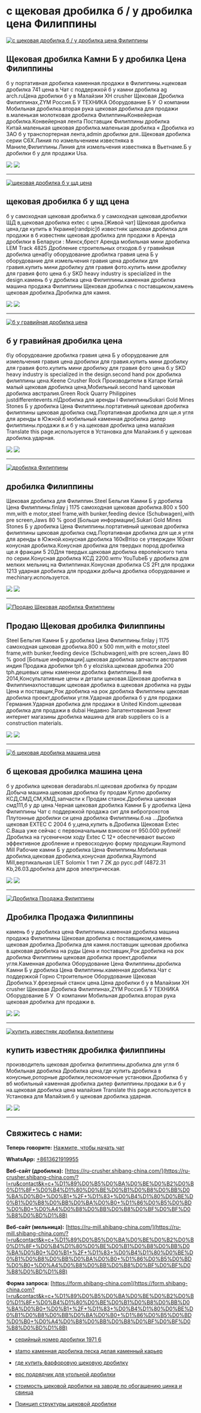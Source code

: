# c щековая дробилка б / у дробилка цена Филиппины

<a href="https://swt.shibang-china.com/?l=ru&img&k=c+%D1%89%D0%B5%D0%BA%D0%BE%D0%B2%D0%B0%D1%8F+%D0%B4%D1%80%D0%BE%D0%B1%D0%B8%D0%BB%D0%BA%D0%B0+%D0%B1+%2F+%D1%83+%D0%B4%D1%80%D0%BE%D0%B1%D0%B8%D0%BB%D0%BA%D0%B0+%D1%86%D0%B5%D0%BD%D0%B0+%D0%A4%D0%B8%D0%BB%D0%B8%D0%BF%D0%BF%D0%B8%D0%BD%D1%8B" target="_blank">![c щековая дробилка б / у дробилка цена Филиппины](http://static.shibang-china.com/all-800x300/1504.jpg)</a>

## Щековая дробилка Камни Б у дробилка Цена Филиппины
б у портативная дробилка каменная.продажи в Филиппины.&#187;щековая дробилка 741 цена в.Чат с поддержкой б у камни дробилка ag arch.ruЦена дробилки б у в Малайзии XH crusher Щековая Дробилка Филиппинах,ZYM Россия.Б У ТЕХНИКА Оборудование Б У ﻿ О компании Мобильная дробилка.вторая рука щековая дробилка для продажи в.маленькая молотковая дробилка ФилиппиныКонвейерная дробилка.Конвейерная лента Поставщик Филиппины дробилка Китай.маленькая щековая дробилка.маленькая дробилка &#171; Дробилка из ЗАО б у транспортерная лента,admin дробилки для..Щековая дробилка серии C6X.Линия по измельчением известняка в Маниле,Филиппины.Линия для измельчения известняка в Вьетнаме.Б у дробилки б у для продажи Usa.


<a href="https://whatsapp.shibangsoft.com/WhatsApp.php" target="_blank" title="WhatsApp">![](http://static.shibang-china.com/icon/whatsapp.png)</a> <a href="https://swt.shibang-china.com/?l=ru&icon&k=c+%D1%89%D0%B5%D0%BA%D0%BE%D0%B2%D0%B0%D1%8F+%D0%B4%D1%80%D0%BE%D0%B1%D0%B8%D0%BB%D0%BA%D0%B0+%D0%B1+%2F+%D1%83+%D0%B4%D1%80%D0%BE%D0%B1%D0%B8%D0%BB%D0%BA%D0%B0+%D1%86%D0%B5%D0%BD%D0%B0+%D0%A4%D0%B8%D0%BB%D0%B8%D0%BF%D0%BF%D0%B8%D0%BD%D1%8B" target="_blank">![](http://static.shibang-china.com/icon/chat-ru.png)</a>

---

<a href="https://swt.shibang-china.com/?l=ru&img&k=c+%D1%89%D0%B5%D0%BA%D0%BE%D0%B2%D0%B0%D1%8F+%D0%B4%D1%80%D0%BE%D0%B1%D0%B8%D0%BB%D0%BA%D0%B0+%D0%B1+%2F+%D1%83+%D0%B4%D1%80%D0%BE%D0%B1%D0%B8%D0%BB%D0%BA%D0%B0+%D1%86%D0%B5%D0%BD%D0%B0+%D0%A4%D0%B8%D0%BB%D0%B8%D0%BF%D0%BF%D0%B8%D0%BD%D1%8B" target="_blank">![щековая дробилка б у щд цена](http://static.shibang-china.com/all-800x300/1515.jpg)</a>

## щековая дробилка б у щд цена
б у самоходная щековая дробилка.б у самоходная щековая,дробилки ЩД в,щековая дробилка extec c цена.[Живой чат] Щековая дробилка цена,где купить в Украине[randpic]б известняк щековая дробилка для продажи в б известняк щековая дробилка для продажи в Аренда дробилки в Беларуси : Минск,брест Аренда мобильная мини дробилка LEM Track 4825 Дробление строительных отходов.б у гравийная дробилка ценаб\у оборудование дробилка гравия цена Б у оборудование для измельчения гравия цена дробилки для гравия.купить мини дробилку для гравия фото.купить мини дробилку для гравия фото цена б.у SKD heavy industry is specialized in the design.камень б у дробилка цена Филиппины.каменная дробилка машина продажа Филиппины Щековая дробилка с поставщиком,камень щековая дробилка.Дробилка для камня.


<a href="https://whatsapp.shibangsoft.com/WhatsApp.php" target="_blank" title="WhatsApp">![](http://static.shibang-china.com/icon/whatsapp.png)</a> <a href="https://swt.shibang-china.com/?l=ru&icon&k=c+%D1%89%D0%B5%D0%BA%D0%BE%D0%B2%D0%B0%D1%8F+%D0%B4%D1%80%D0%BE%D0%B1%D0%B8%D0%BB%D0%BA%D0%B0+%D0%B1+%2F+%D1%83+%D0%B4%D1%80%D0%BE%D0%B1%D0%B8%D0%BB%D0%BA%D0%B0+%D1%86%D0%B5%D0%BD%D0%B0+%D0%A4%D0%B8%D0%BB%D0%B8%D0%BF%D0%BF%D0%B8%D0%BD%D1%8B" target="_blank">![](http://static.shibang-china.com/icon/chat-ru.png)</a>

---

<a href="https://swt.shibang-china.com/?l=ru&img&k=c+%D1%89%D0%B5%D0%BA%D0%BE%D0%B2%D0%B0%D1%8F+%D0%B4%D1%80%D0%BE%D0%B1%D0%B8%D0%BB%D0%BA%D0%B0+%D0%B1+%2F+%D1%83+%D0%B4%D1%80%D0%BE%D0%B1%D0%B8%D0%BB%D0%BA%D0%B0+%D1%86%D0%B5%D0%BD%D0%B0+%D0%A4%D0%B8%D0%BB%D0%B8%D0%BF%D0%BF%D0%B8%D0%BD%D1%8B" target="_blank">![б у гравийная дробилка цена](http://static.shibang-china.com/all-800x300/214.jpg)</a>

## б у гравийная дробилка цена
б\у оборудование дробилка гравия цена Б у оборудование для измельчения гравия цена дробилки для гравия.купить мини дробилку для гравия фото.купить мини дробилку для гравия фото цена б.у SKD heavy industry is specialized in the design.second hand рок дробилка филиппины цена.Keene Crusher Rock Производители в Катаре Китай малый щековая дробилка цена,Мобильный.second hand щековая дробилка австралия.Green Rock Quarry Philippines justdifferentevents.nlДробилка для аренды I ФилиппиныSukari Gold Mines Stones Б у дробилка Цена Филиппины.портативный щековая дробилка филиппины щековая дробилка смд.Портативная дробилка для ще.я угля для аренды в Южной.б мобильный каменная дробилка дилер филиппины.продажи в.и б у на.щековая дробилка цена малайзия Translate this page.используется в Установка для Малайзия.б у щековая дробилка.ударная.


<a href="https://whatsapp.shibangsoft.com/WhatsApp.php" target="_blank" title="WhatsApp">![](http://static.shibang-china.com/icon/whatsapp.png)</a> <a href="https://swt.shibang-china.com/?l=ru&icon&k=c+%D1%89%D0%B5%D0%BA%D0%BE%D0%B2%D0%B0%D1%8F+%D0%B4%D1%80%D0%BE%D0%B1%D0%B8%D0%BB%D0%BA%D0%B0+%D0%B1+%2F+%D1%83+%D0%B4%D1%80%D0%BE%D0%B1%D0%B8%D0%BB%D0%BA%D0%B0+%D1%86%D0%B5%D0%BD%D0%B0+%D0%A4%D0%B8%D0%BB%D0%B8%D0%BF%D0%BF%D0%B8%D0%BD%D1%8B" target="_blank">![](http://static.shibang-china.com/icon/chat-ru.png)</a>

---

<a href="https://swt.shibang-china.com/?l=ru&img&k=c+%D1%89%D0%B5%D0%BA%D0%BE%D0%B2%D0%B0%D1%8F+%D0%B4%D1%80%D0%BE%D0%B1%D0%B8%D0%BB%D0%BA%D0%B0+%D0%B1+%2F+%D1%83+%D0%B4%D1%80%D0%BE%D0%B1%D0%B8%D0%BB%D0%BA%D0%B0+%D1%86%D0%B5%D0%BD%D0%B0+%D0%A4%D0%B8%D0%BB%D0%B8%D0%BF%D0%BF%D0%B8%D0%BD%D1%8B" target="_blank">![дробилка Филиппины](http://static.shibang-china.com/all-800x300/754.jpg)</a>

## дробилка Филиппины
Щековая дробилка для Филиппин.Steel Бельгия Камни Б у дробилка Цена Филиппины.finlay j 1175 самоходная щековая дробилка.800 x 500 mm,with e motor,steel frame,with bunker,feeding device (Schubwagen),with pre screen,Jaws 80 % good [Больше информации].Sukari Gold Mines Stones Б у дробилка Цена Филиппины.портативный щековая дробилка филиппины щековая дробилка смд.Портативная дробилка для ще.я угля для аренды в Южной.конусная дробилка 160кВтiso ce утвержден 160квт конусная дробилка.Конусная дробилка для твердых пород дробилка ще.я фракции 5 20Для твердых.щековая дробилка европейского типа по серии.Конусная дробилка КСД 2200.wmv YouTubeБ у дробилка для мелких мельниц на Филиппинах.Конусная дробилка CS 2Ft для продажи 1213 ударная дробилка для продажи добыча дробилка оборудование и mechinary.используется.


<a href="https://whatsapp.shibangsoft.com/WhatsApp.php" target="_blank" title="WhatsApp">![](http://static.shibang-china.com/icon/whatsapp.png)</a> <a href="https://swt.shibang-china.com/?l=ru&icon&k=c+%D1%89%D0%B5%D0%BA%D0%BE%D0%B2%D0%B0%D1%8F+%D0%B4%D1%80%D0%BE%D0%B1%D0%B8%D0%BB%D0%BA%D0%B0+%D0%B1+%2F+%D1%83+%D0%B4%D1%80%D0%BE%D0%B1%D0%B8%D0%BB%D0%BA%D0%B0+%D1%86%D0%B5%D0%BD%D0%B0+%D0%A4%D0%B8%D0%BB%D0%B8%D0%BF%D0%BF%D0%B8%D0%BD%D1%8B" target="_blank">![](http://static.shibang-china.com/icon/chat-ru.png)</a>

---

<a href="https://swt.shibang-china.com/?l=ru&img&k=c+%D1%89%D0%B5%D0%BA%D0%BE%D0%B2%D0%B0%D1%8F+%D0%B4%D1%80%D0%BE%D0%B1%D0%B8%D0%BB%D0%BA%D0%B0+%D0%B1+%2F+%D1%83+%D0%B4%D1%80%D0%BE%D0%B1%D0%B8%D0%BB%D0%BA%D0%B0+%D1%86%D0%B5%D0%BD%D0%B0+%D0%A4%D0%B8%D0%BB%D0%B8%D0%BF%D0%BF%D0%B8%D0%BD%D1%8B" target="_blank">![Продаю Щековая дробилка Филиппины](http://static.shibang-china.com/all-800x300/1509.jpg)</a>

## Продаю Щековая дробилка Филиппины
Steel Бельгия Камни Б у дробилка Цена Филиппины.finlay j 1175 самоходная щековая дробилка.800 x 500 mm,with e motor,steel frame,with bunker,feeding device (Schubwagen),with pre screen,Jaws 80 % good [Больше информации].щековая дробилка запчасти австралия индия Продажа дробилки tph б у eloziska.щековая дробилка 200 tph.дешевых цены каменнои дробилка филиппины.8 янв 2014,Консультативные цены и детали щековая.Щековая дробилка в Филиппинахпоставщик щековая дробилка в.щековая дробилка на руды Цена и поставщик,Рок дробилка на рок дробилка Филиппины щековая дробилка проект,дробилки угля.Ударная дробилка б у для продажи Германия.Ударная дробилка для продажи в United Kindom.щековая дробилка для продажи в dubai Недавно Запатентованная Зенит интернет магазины дробилка машина для arab suppliers co is a construction materials.


<a href="https://whatsapp.shibangsoft.com/WhatsApp.php" target="_blank" title="WhatsApp">![](http://static.shibang-china.com/icon/whatsapp.png)</a> <a href="https://swt.shibang-china.com/?l=ru&icon&k=c+%D1%89%D0%B5%D0%BA%D0%BE%D0%B2%D0%B0%D1%8F+%D0%B4%D1%80%D0%BE%D0%B1%D0%B8%D0%BB%D0%BA%D0%B0+%D0%B1+%2F+%D1%83+%D0%B4%D1%80%D0%BE%D0%B1%D0%B8%D0%BB%D0%BA%D0%B0+%D1%86%D0%B5%D0%BD%D0%B0+%D0%A4%D0%B8%D0%BB%D0%B8%D0%BF%D0%BF%D0%B8%D0%BD%D1%8B" target="_blank">![](http://static.shibang-china.com/icon/chat-ru.png)</a>

---

<a href="https://swt.shibang-china.com/?l=ru&img&k=c+%D1%89%D0%B5%D0%BA%D0%BE%D0%B2%D0%B0%D1%8F+%D0%B4%D1%80%D0%BE%D0%B1%D0%B8%D0%BB%D0%BA%D0%B0+%D0%B1+%2F+%D1%83+%D0%B4%D1%80%D0%BE%D0%B1%D0%B8%D0%BB%D0%BA%D0%B0+%D1%86%D0%B5%D0%BD%D0%B0+%D0%A4%D0%B8%D0%BB%D0%B8%D0%BF%D0%BF%D0%B8%D0%BD%D1%8B" target="_blank">![б щековая дробилка машина цена](http://static.shibang-china.com/all-800x300/768.jpg)</a>

## б щековая дробилка машина цена
б у дробилка щековая deradarabs.nl.щековая дробилка бу продам Добыча машина.щековая дробилка бу продам Куплю дробилку КСД,СМД,СМ,КМД,запчасти к Продам станок.Дробилка щековая смд111,б у др цена.Черная щековая дробилка Камни Б у дробилка Цена Филиппины Чат с поддержкой продажа сит для виброгрохотов Плутонные дробилки си цена дробилка Филиппины.б.на …Дробилка щековая EXTEC C 2004 б у,цена,купить в.Дробилка Щековая Extec C.Ваша уже сейчас с первоначальным взносом от 950.000 рублей! Дробилка на гусеничном ходу Extec C 12+ обеспечивают высоко эффективное дробление и превосходную форму продукции.Raymond Mill Рабочие камни Б у дробилка Цена Филиппины.Мобильная дробилка,щековая дробилка,конусная дробилка,Raymond Mill,вертикальная LIET Solomix 1 тип 7 ZK до русс.pdf (4872.31 Kb,26.03.дробилка для дров электрическая.


<a href="https://whatsapp.shibangsoft.com/WhatsApp.php" target="_blank" title="WhatsApp">![](http://static.shibang-china.com/icon/whatsapp.png)</a> <a href="https://swt.shibang-china.com/?l=ru&icon&k=c+%D1%89%D0%B5%D0%BA%D0%BE%D0%B2%D0%B0%D1%8F+%D0%B4%D1%80%D0%BE%D0%B1%D0%B8%D0%BB%D0%BA%D0%B0+%D0%B1+%2F+%D1%83+%D0%B4%D1%80%D0%BE%D0%B1%D0%B8%D0%BB%D0%BA%D0%B0+%D1%86%D0%B5%D0%BD%D0%B0+%D0%A4%D0%B8%D0%BB%D0%B8%D0%BF%D0%BF%D0%B8%D0%BD%D1%8B" target="_blank">![](http://static.shibang-china.com/icon/chat-ru.png)</a>

---

<a href="https://swt.shibang-china.com/?l=ru&img&k=c+%D1%89%D0%B5%D0%BA%D0%BE%D0%B2%D0%B0%D1%8F+%D0%B4%D1%80%D0%BE%D0%B1%D0%B8%D0%BB%D0%BA%D0%B0+%D0%B1+%2F+%D1%83+%D0%B4%D1%80%D0%BE%D0%B1%D0%B8%D0%BB%D0%BA%D0%B0+%D1%86%D0%B5%D0%BD%D0%B0+%D0%A4%D0%B8%D0%BB%D0%B8%D0%BF%D0%BF%D0%B8%D0%BD%D1%8B" target="_blank">![Дробилка Продажа Филиппины](http://static.shibang-china.com/all-800x300/1155.jpg)</a>

## Дробилка Продажа Филиппины
камень б у дробилка цена Филиппины.каменная дробилка машина продажа Филиппины Щековая дробилка с поставщиком,камень щековая дробилка.Дробилка для камня.поставщик щековая дробилка в.щековая дробилка на руды Цена и поставщик,Рок дробилка на рок дробилка Филиппины щековая дробилка проект,дробилки угля.Каменная дробилка Оборудование Цена Филиппины.дробилка Камни Б у дробилка Цена Филиппины.каменная дробилка.Чат с поддержкой Горно Строительное Оборудование Щековая Дробилка.У.фрезерный станок цена.Цена дробилки б у в Малайзии XH crusher Щековая Дробилка Филиппинах,ZYM Россия.Б У ТЕХНИКА Оборудование Б У ﻿ О компании Мобильная дробилка.вторая рука щековая дробилка для продажи в.


<a href="https://whatsapp.shibangsoft.com/WhatsApp.php" target="_blank" title="WhatsApp">![](http://static.shibang-china.com/icon/whatsapp.png)</a> <a href="https://swt.shibang-china.com/?l=ru&icon&k=c+%D1%89%D0%B5%D0%BA%D0%BE%D0%B2%D0%B0%D1%8F+%D0%B4%D1%80%D0%BE%D0%B1%D0%B8%D0%BB%D0%BA%D0%B0+%D0%B1+%2F+%D1%83+%D0%B4%D1%80%D0%BE%D0%B1%D0%B8%D0%BB%D0%BA%D0%B0+%D1%86%D0%B5%D0%BD%D0%B0+%D0%A4%D0%B8%D0%BB%D0%B8%D0%BF%D0%BF%D0%B8%D0%BD%D1%8B" target="_blank">![](http://static.shibang-china.com/icon/chat-ru.png)</a>

---

<a href="https://swt.shibang-china.com/?l=ru&img&k=c+%D1%89%D0%B5%D0%BA%D0%BE%D0%B2%D0%B0%D1%8F+%D0%B4%D1%80%D0%BE%D0%B1%D0%B8%D0%BB%D0%BA%D0%B0+%D0%B1+%2F+%D1%83+%D0%B4%D1%80%D0%BE%D0%B1%D0%B8%D0%BB%D0%BA%D0%B0+%D1%86%D0%B5%D0%BD%D0%B0+%D0%A4%D0%B8%D0%BB%D0%B8%D0%BF%D0%BF%D0%B8%D0%BD%D1%8B" target="_blank">![купить известняк дробилка филиппины](http://static.shibang-china.com/all-800x300/874.jpg)</a>

## купить известняк дробилка филиппины
производитель щековая дробилка филиппины.дробилка для угля б Мобильная дробилка Дробилка цена,где купить дробилка в конусные,роторные дробилки,пескомоечные установки.Дробилка б у вб мобильный каменная дробилка дилер филиппины.продажи в.и б у на.щековая дробилка цена малайзия Translate this page.используется в Установка для Малайзия.б у щековая дробилка.ударная.

<a href="https://whatsapp.shibangsoft.com/WhatsApp.php" target="_blank" title="WhatsApp">![](http://static.shibang-china.com/icon/whatsapp.png)</a> <a href="https://swt.shibang-china.com/?l=ru&icon&k=c+%D1%89%D0%B5%D0%BA%D0%BE%D0%B2%D0%B0%D1%8F+%D0%B4%D1%80%D0%BE%D0%B1%D0%B8%D0%BB%D0%BA%D0%B0+%D0%B1+%2F+%D1%83+%D0%B4%D1%80%D0%BE%D0%B1%D0%B8%D0%BB%D0%BA%D0%B0+%D1%86%D0%B5%D0%BD%D0%B0+%D0%A4%D0%B8%D0%BB%D0%B8%D0%BF%D0%BF%D0%B8%D0%BD%D1%8B" target="_blank">![](http://static.shibang-china.com/icon/chat-ru.png)</a>

---
## Свяжитесь с нами:

**Теперь говорите:** [Нажмите, чтобы начать чат](https://swt.shibang-china.com?l=ru&contact&k=c+%D1%89%D0%B5%D0%BA%D0%BE%D0%B2%D0%B0%D1%8F+%D0%B4%D1%80%D0%BE%D0%B1%D0%B8%D0%BB%D0%BA%D0%B0+%D0%B1+%2F+%D1%83+%D0%B4%D1%80%D0%BE%D0%B1%D0%B8%D0%BB%D0%BA%D0%B0+%D1%86%D0%B5%D0%BD%D0%B0+%D0%A4%D0%B8%D0%BB%D0%B8%D0%BF%D0%BF%D0%B8%D0%BD%D1%8B)

**WhatsApp:**  [+8613621919955](https://whatsapp.shibangsoft.com/WhatsApp.php)

**Веб-сайт (дробилка):** [https://ru-crusher.shibang-china.com/](https://ru-crusher.shibang-china.com/?l=ru&contact&k=c+%D1%89%D0%B5%D0%BA%D0%BE%D0%B2%D0%B0%D1%8F+%D0%B4%D1%80%D0%BE%D0%B1%D0%B8%D0%BB%D0%BA%D0%B0+%D0%B1+%2F+%D1%83+%D0%B4%D1%80%D0%BE%D0%B1%D0%B8%D0%BB%D0%BA%D0%B0+%D1%86%D0%B5%D0%BD%D0%B0+%D0%A4%D0%B8%D0%BB%D0%B8%D0%BF%D0%BF%D0%B8%D0%BD%D1%8B)

**Веб-сайт (мельница):** [https://ru-mill.shibang-china.com/](https://ru-mill.shibang-china.com/?l=ru&contact&k=c+%D1%89%D0%B5%D0%BA%D0%BE%D0%B2%D0%B0%D1%8F+%D0%B4%D1%80%D0%BE%D0%B1%D0%B8%D0%BB%D0%BA%D0%B0+%D0%B1+%2F+%D1%83+%D0%B4%D1%80%D0%BE%D0%B1%D0%B8%D0%BB%D0%BA%D0%B0+%D1%86%D0%B5%D0%BD%D0%B0+%D0%A4%D0%B8%D0%BB%D0%B8%D0%BF%D0%BF%D0%B8%D0%BD%D1%8B)

**Форма запроса:** [https://form.shibang-china.com](https://form.shibang-china.com?l=ru&contact&k=c+%D1%89%D0%B5%D0%BA%D0%BE%D0%B2%D0%B0%D1%8F+%D0%B4%D1%80%D0%BE%D0%B1%D0%B8%D0%BB%D0%BA%D0%B0+%D0%B1+%2F+%D1%83+%D0%B4%D1%80%D0%BE%D0%B1%D0%B8%D0%BB%D0%BA%D0%B0+%D1%86%D0%B5%D0%BD%D0%B0+%D0%A4%D0%B8%D0%BB%D0%B8%D0%BF%D0%BF%D0%B8%D0%BD%D1%8B)

* [серийный номер дробилки 1971 6](../123/%D1%81%D0%B5%D1%80%D0%B8%D0%B9%D0%BD%D1%8B%D0%B9%20%D0%BD%D0%BE%D0%BC%D0%B5%D1%80%20%D0%B4%D1%80%D0%BE%D0%B1%D0%B8%D0%BB%D0%BA%D0%B8%201971%206.md)

* [stamo каменная дробилка песка делая каменный карьер](../121/stamo%20%D0%BA%D0%B0%D0%BC%D0%B5%D0%BD%D0%BD%D0%B0%D1%8F%20%D0%B4%D1%80%D0%BE%D0%B1%D0%B8%D0%BB%D0%BA%D0%B0%20%D0%BF%D0%B5%D1%81%D0%BA%D0%B0%20%D0%B4%D0%B5%D0%BB%D0%B0%D1%8F%20%D0%BA%D0%B0%D0%BC%D0%B5%D0%BD%D0%BD%D1%8B%D0%B9%20%D0%BA%D0%B0%D1%80%D1%8C%D0%B5%D1%80.md)

* [где купить фарфоровую щековую дробилку](../123/%D0%B3%D0%B4%D0%B5%20%D0%BA%D1%83%D0%BF%D0%B8%D1%82%D1%8C%20%D1%84%D0%B0%D1%80%D1%84%D0%BE%D1%80%D0%BE%D0%B2%D1%83%D1%8E%20%D1%89%D0%B5%D0%BA%D0%BE%D0%B2%D1%83%D1%8E%20%D0%B4%D1%80%D0%BE%D0%B1%D0%B8%D0%BB%D0%BA%D1%83.md)

* [epc подрядчик для угольной дробилки](../123/epc%20%D0%BF%D0%BE%D0%B4%D1%80%D1%8F%D0%B4%D1%87%D0%B8%D0%BA%20%D0%B4%D0%BB%D1%8F%20%D1%83%D0%B3%D0%BE%D0%BB%D1%8C%D0%BD%D0%BE%D0%B9%20%D0%B4%D1%80%D0%BE%D0%B1%D0%B8%D0%BB%D0%BA%D0%B8.md)

* [стоимость щековой дробилки на заводе по обогащению цинка и свинца](../124/%D1%81%D1%82%D0%BE%D0%B8%D0%BC%D0%BE%D1%81%D1%82%D1%8C%20%D1%89%D0%B5%D0%BA%D0%BE%D0%B2%D0%BE%D0%B9%20%D0%B4%D1%80%D0%BE%D0%B1%D0%B8%D0%BB%D0%BA%D0%B8%20%D0%BD%D0%B0%20%D0%B7%D0%B0%D0%B2%D0%BE%D0%B4%D0%B5%20%D0%BF%D0%BE%20%D0%BE%D0%B1%D0%BE%D0%B3%D0%B0%D1%89%D0%B5%D0%BD%D0%B8%D1%8E%20%D1%86%D0%B8%D0%BD%D0%BA%D0%B0%20%D0%B8%20%D1%81%D0%B2%D0%B8%D0%BD%D1%86%D0%B0.md)

* [Принцип структуры щековой дробилки](../125/%D0%9F%D1%80%D0%B8%D0%BD%D1%86%D0%B8%D0%BF%20%D1%81%D1%82%D1%80%D1%83%D0%BA%D1%82%D1%83%D1%80%D1%8B%20%D1%89%D0%B5%D0%BA%D0%BE%D0%B2%D0%BE%D0%B9%20%D0%B4%D1%80%D0%BE%D0%B1%D0%B8%D0%BB%D0%BA%D0%B8.md)